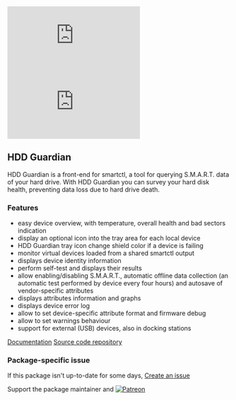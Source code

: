 [![](https://img.shields.io/chocolatey/v/hddguardian.install?color=green&label=hddguardian)](https://chocolatey.org/packages/hddguardian.install) [![](https://img.shields.io/chocolatey/dt/hddguardian.install)](https://chocolatey.org/packages/hddguardian.install)

## HDD Guardian

HDD Guardian is a front-end for smartctl, a tool for querying S.M.A.R.T. data of your hard drive. With HDD Guardian you can survey your hard disk health, preventing data loss due to hard drive death.

### Features
* easy device overview, with temperature, overall health and bad sectors indication
* display an optional icon into the tray area for each local device
* HDD Guardian tray icon change shield color if a device is failing
* monitor virtual devices loaded from a shared smartctl output
* displays device identity information
* perform self-test and displays their results
* allow enabling/disabling S.M.A.R.T., automatic offline data collection (an automatic test performed by device every four hours) and autosave of vendor-specific attributes
* displays attributes information and graphs
* displays device error log
* allow to set device-specific attribute format and firmware debug
* allow to set warnings behaviour
* support for external (USB) devices, also in docking stations

[Documentation](https://www.majorgeeks.com/files/details/hdd_guardian.html)
[Source code repository](https://www.majorgeeks.com/files/details/hdd_guardian.html)

### Package-specific issue
If this package isn't up-to-date for some days, [Create an issue](https://github.com/tunisiano187/Choco-packages/issues/new/choose)

Support the package maintainer and [![Patreon](https://cdn.jsdelivr.net/gh/tunisiano187/choco-packages@f986b7f5de3afc021180256752805698d4efbc38/icons/patreon.png)](https://www.patreon.com/tunisiano)
